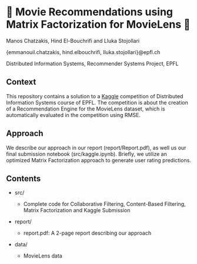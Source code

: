 # 🎉 Movie Recommendations using Matrix Factorization for MovieLens 🎉
Manos Chatzakis, Hind El-Bouchrifi and Lluka Stojollari

{emmanouil.chatzakis, hind.elbouchrifi, lluka.stojollari}@epfl.ch

Distributed Information Systems, Recommender Systems Project, EPFL

## Context
This repository contains a solution to a [Kaggle](https://www.kaggle.com/competitions/dis-project-2-recommender-system/) competition of Distributed Information Systems course of EPFL. The competition is about the creation of a Recommendation Engine for the MovieLens dataset, which is automatically evaluated in the competition using RMSE.

## Approach
We describe our approach in our report (report/Report.pdf), as well us our final submission notebook (src/kaggle.ipynb). Briefly, we utilize an optimized Matrix Factorization approach to generate user rating predictions. 

## Contents
- src/
    - Complete code for Collaborative Filtering, Content-Based Filtering, Matrix Factorization and Kaggle Submission

- report/
    - report.pdf: A 2-page report describing our approach

- data/
    - MovieLens data
